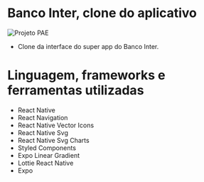 # Banco Inter, clone do aplicativo

![Projeto PAE](https://user-images.githubusercontent.com/59968647/84968872-d8d81900-b0ed-11ea-8720-11ef1f49eadd.png)

- Clone da interface do super app do Banco Inter.

# Linguagem, frameworks e ferramentas utilizadas

- React Native
- React Navigation
- React Native Vector Icons
- React Native Svg
- React Native Svg Charts
- Styled Components
- Expo Linear Gradient
- Lottie React Native
- Expo
